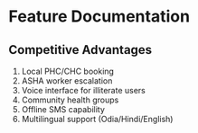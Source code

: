 # Feature Documentation

## Competitive Advantages
1. Local PHC/CHC booking
2. ASHA worker escalation
3. Voice interface for illiterate users
4. Community health groups
5. Offline SMS capability
6. Multilingual support (Odia/Hindi/English)
